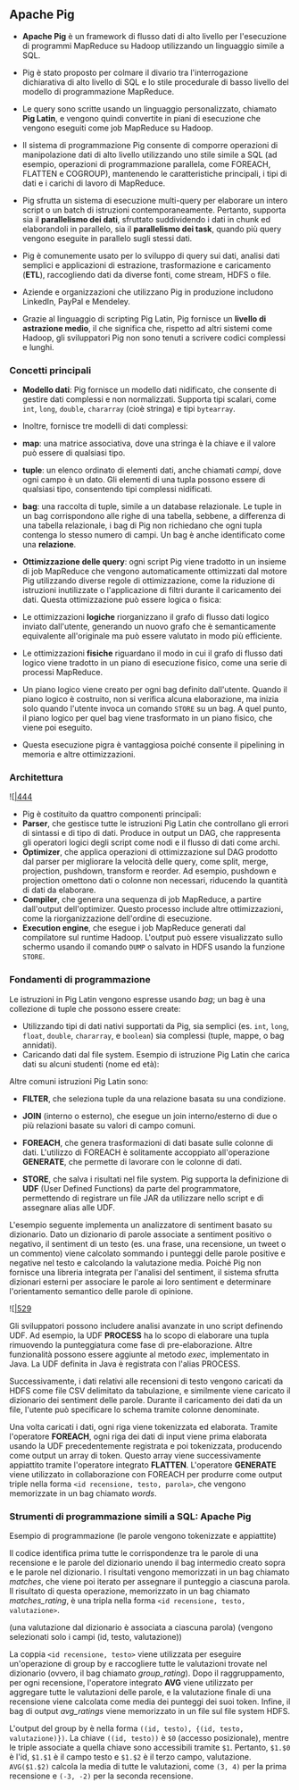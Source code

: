 
## Apache Pig

* **Apache Pig** è un framework di flusso dati di alto livello per l'esecuzione di programmi MapReduce su Hadoop utilizzando un linguaggio simile a SQL.
* Pig è stato proposto per colmare il divario tra l'interrogazione dichiarativa di alto livello di SQL e lo stile procedurale di basso livello del modello di programmazione MapReduce.
* Le query sono scritte usando un linguaggio personalizzato, chiamato **Pig Latin**, e vengono quindi convertite in piani di esecuzione che vengono eseguiti come job MapReduce su Hadoop.

* Il sistema di programmazione Pig consente di comporre operazioni di manipolazione dati di alto livello utilizzando uno stile simile a SQL (ad esempio, operazioni di programmazione parallela, come FOREACH, FLATTEN e COGROUP), mantenendo le caratteristiche principali, i tipi di dati e i carichi di lavoro di MapReduce.
* Pig sfrutta un sistema di esecuzione multi-query per elaborare un intero script o un batch di istruzioni contemporaneamente. Pertanto, supporta sia il **parallelismo dei dati**, sfruttato suddividendo i dati in chunk ed elaborandoli in parallelo, sia il **parallelismo dei task**, quando più query vengono eseguite in parallelo sugli stessi dati.

* Pig è comunemente usato per lo sviluppo di query sui dati, analisi dati semplici e applicazioni di estrazione, trasformazione e caricamento (**ETL**), raccogliendo dati da diverse fonti, come stream, HDFS o file.
* Aziende e organizzazioni che utilizzano Pig in produzione includono LinkedIn, PayPal e Mendeley.
* Grazie al linguaggio di scripting Pig Latin, Pig fornisce un **livello di astrazione medio**, il che significa che, rispetto ad altri sistemi come Hadoop, gli sviluppatori Pig non sono tenuti a scrivere codici complessi e lunghi.

### Concetti principali

* **Modello dati**: Pig fornisce un modello dati nidificato, che consente di gestire dati complessi e non normalizzati. Supporta tipi scalari, come `int`, `long`, `double`, `chararray` (cioè stringa) e tipi `bytearray`.
* Inoltre, fornisce tre modelli di dati complessi:
 * **map**: una matrice associativa, dove una stringa è la chiave e il valore può essere di qualsiasi tipo.
 * **tuple**: un elenco ordinato di elementi dati, anche chiamati *campi*, dove ogni campo è un dato. Gli elementi di una tupla possono essere di qualsiasi tipo, consentendo tipi complessi nidificati.
 * **bag**: una raccolta di tuple, simile a un database relazionale. Le tuple in un bag corrispondono alle righe di una tabella, sebbene, a differenza di una tabella relazionale, i bag di Pig non richiedano che ogni tupla contenga lo stesso numero di campi. Un bag è anche identificato come una **relazione**.

* **Ottimizzazione delle query**: ogni script Pig viene tradotto in un insieme di job MapReduce che vengono automaticamente ottimizzati dal motore Pig utilizzando diverse regole di ottimizzazione, come la riduzione di istruzioni inutilizzate o l'applicazione di filtri durante il caricamento dei dati. Questa ottimizzazione può essere logica o fisica:
 * Le ottimizzazioni **logiche** riorganizzano il grafo di flusso dati logico inviato dall'utente, generando un nuovo grafo che è semanticamente equivalente all'originale ma può essere valutato in modo più efficiente.
 * Le ottimizzazioni **fisiche** riguardano il modo in cui il grafo di flusso dati logico viene tradotto in un piano di esecuzione fisico, come una serie di processi MapReduce.
* Un piano logico viene creato per ogni bag definito dall'utente. Quando il piano logico è costruito, non si verifica alcuna elaborazione, ma inizia solo quando l'utente invoca un comando `STORE` su un bag. A quel punto, il piano logico per quel bag viene trasformato in un piano fisico, che viene poi eseguito.
* Questa esecuzione pigra è vantaggiosa poiché consente il pipelining in memoria e altre ottimizzazioni.

### Architettura

![[|444](_page_6_Figure_2.jpeg)

* Pig è costituito da quattro componenti principali:
 * **Parser**, che gestisce tutte le istruzioni Pig Latin che controllano gli errori di sintassi e di tipo di dati. Produce in output un DAG, che rappresenta gli operatori logici degli script come nodi e il flusso di dati come archi.
 * **Optimizer**, che applica operazioni di ottimizzazione sul DAG prodotto dal parser per migliorare la velocità delle query, come split, merge, projection, pushdown, transform e reorder. Ad esempio, pushdown e projection omettono dati o colonne non necessari, riducendo la quantità di dati da elaborare.
 * **Compiler**, che genera una sequenza di job MapReduce, a partire dall'output dell'optimizer. Questo processo include altre ottimizzazioni, come la riorganizzazione dell'ordine di esecuzione.
 * **Execution engine**, che esegue i job MapReduce generati dal compilatore sul runtime Hadoop. L'output può essere visualizzato sullo schermo usando il comando `DUMP` o salvato in HDFS usando la funzione `STORE`.

### Fondamenti di programmazione

Le istruzioni in Pig Latin vengono espresse usando *bag*; un bag è una collezione di tuple che possono essere create:

* Utilizzando tipi di dati nativi supportati da Pig, sia semplici (es. `int`, `long`, `float`, `double`, `chararray`, e `boolean`) sia complessi (tuple, mappe, o bag annidati).
* Caricando dati dal file system. Esempio di istruzione Pig Latin che carica dati su alcuni studenti (nome ed età):

Altre comuni istruzioni Pig Latin sono:

* **FILTER**, che seleziona tuple da una relazione basata su una condizione.
* **JOIN** (interno o esterno), che esegue un join interno/esterno di due o più relazioni basate su valori di campo comuni.
* **FOREACH**, che genera trasformazioni di dati basate sulle colonne di dati. L'utilizzo di FOREACH è solitamente accoppiato all'operazione **GENERATE**, che permette di lavorare con le colonne di dati.

* **STORE**, che salva i risultati nel file system. Pig supporta la definizione di **UDF** (User Defined Functions) da parte del programmatore, permettendo di registrare un file JAR da utilizzare nello script e di assegnare alias alle UDF.

L'esempio seguente implementa un analizzatore di sentiment basato su dizionario. Dato un dizionario di parole associate a sentiment positivo o negativo, il sentiment di un testo (es. una frase, una recensione, un tweet o un commento) viene calcolato sommando i punteggi delle parole positive e negative nel testo e calcolando la valutazione media. Poiché Pig non fornisce una libreria integrata per l'analisi del sentiment, il sistema sfrutta dizionari esterni per associare le parole ai loro sentiment e determinare l'orientamento semantico delle parole di opinione.

![[|529](_page_11_Figure_5.jpeg)

Gli sviluppatori possono includere analisi avanzate in uno script definendo UDF. Ad esempio, la UDF **PROCESS** ha lo scopo di elaborare una tupla rimuovendo la punteggiatura come fase di pre-elaborazione. Altre funzionalità possono essere aggiunte al metodo *exec*, implementato in Java. La UDF definita in Java è registrata con l'alias PROCESS.

Successivamente, i dati relativi alle recensioni di testo vengono caricati da HDFS come file CSV delimitato da tabulazione, e similmente viene caricato il dizionario dei sentiment delle parole. Durante il caricamento dei dati da un file, l'utente può specificare lo schema tramite colonne denominate.

Una volta caricati i dati, ogni riga viene tokenizzata ed elaborata. Tramite l'operatore **FOREACH**, ogni riga dei dati di input viene prima elaborata usando la UDF precedentemente registrata e poi tokenizzata, producendo come output un array di token. Questo array viene successivamente appiattito tramite l'operatore integrato **FLATTEN**. L'operatore **GENERATE** viene utilizzato in collaborazione con FOREACH per produrre come output triple nella forma `<id recensione, testo, parola>`, che vengono memorizzate in un bag chiamato *words*.

### Strumenti di programmazione simili a SQL: Apache Pig

Esempio di programmazione (le parole vengono tokenizzate e appiattite)

Il codice identifica prima tutte le corrispondenze tra le parole di una recensione e le parole del dizionario unendo il bag intermedio creato sopra e le parole nel dizionario. I risultati vengono memorizzati in un bag chiamato *matches*, che viene poi iterato per assegnare il punteggio a ciascuna parola. Il risultato di questa operazione, memorizzato in un bag chiamato *matches_rating*, è una tripla nella forma `<id recensione, testo, valutazione>`.

(una valutazione dal dizionario è associata a ciascuna parola)
(vengono selezionati solo i campi (id, testo, valutazione))

La coppia `<id recensione, testo>` viene utilizzata per eseguire un'operazione di group by e raccogliere tutte le valutazioni trovate nel dizionario (ovvero, il bag chiamato *group_rating*). Dopo il raggruppamento, per ogni recensione, l'operatore integrato **AVG** viene utilizzato per aggregare tutte le valutazioni delle parole, e la valutazione finale di una recensione viene calcolata come media dei punteggi dei suoi token. Infine, il bag di output *avg_ratings* viene memorizzato in un file sul file system HDFS.

L'output del group by è nella forma `((id, testo), {(id, testo, valutazione)})`. La chiave `((id, testo))` è `$0` (accesso posizionale), mentre le triple associate a quella chiave sono accessibili tramite `$1`. Pertanto, `$1.$0` è l'id, `$1.$1` è il campo testo e `$1.$2` è il terzo campo, valutazione. `AVG($1.$2)` calcola la media di tutte le valutazioni, come `(3, 4)` per la prima recensione e `(-3, -2)` per la seconda recensione.
